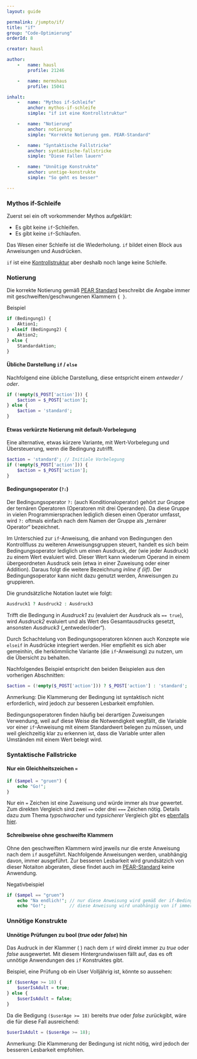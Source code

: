 ```yaml
---
layout: guide

permalink: /jumpto/if/
title: "if"
group: "Code-Optimierung"
orderId: 8

creator: hausl

author:
    -   name: hausl
        profile: 21246

    -   name: mermshaus
        profile: 15041

inhalt:
    -   name: "Mythos if-Schleife"
        anchor: mythos-if-schleife
        simple: "if ist eine Kontrollstruktur"

    -   name: "Notierung"
        anchor: notierung
        simple: "Korrekte Notierung gem. PEAR-Standard"

    -   name: "Syntaktische Fallstricke"
        anchor: syntaktische-fallstricke
        simple: "Diese Fallen lauern"

    -   name: "Unnötige Konstrukte"
        anchor: unntige-konstrukte
        simple: "So geht es besser"

---
```



### Mythos if-Schleife

Zuerst sei ein oft vorkommender Mythos aufgeklärt:

- Es gibt keine `if`-Schleifen.
- Es gibt keine `if`-Schlaufen.

Das Wesen einer Schleife ist die Wiederholung. `if` bildet einen Block aus Anweisungen und Ausdrücken.

`if` ist eine [Kontrollstruktur](http://php.net/manual/de/language.control-structures.php) aber deshalb noch lange keine Schleife.


### Notierung

Die korrekte Notierung gemäß [PEAR Standard](http://pear.php.net/manual/de/standards.control.php) beschreibt die Angabe immer mit geschweiften/geschwungenen  Klammern `{ }`.

Beispiel

~~~ php
if (Bedingung1) {
    Aktion1;
} elseif (Bedingung2) {
    Aktion2;
} else {
    Standardaktion;
}
~~~

#### Übliche Darstellung `if` / `else`

Nachfolgend eine übliche Darstellung, diese entspricht einem *entweder / oder*.

~~~ php
if (!empty($_POST['action'])) {
    $action = $_POST['action'];
} else {
    $action = 'standard';
}
~~~


#### Etwas verkürzte Notierung mit default-Vorbelegung

Eine alternative, etwas kürzere Variante, mit Wert-Vorbelegung und Übersteuerung, wenn die Bedingung zutrifft.

~~~ php
$action = 'standard'; // Initiale Vorbelegung
if (!empty($_POST['action'])) {
    $action = $_POST['action'];
}
~~~


#### Bedingungsoperator (`?:`)

Der Bedingungsoperator `?:` (auch Konditionaloperator) gehört zur Gruppe der ternären Operatoren (Operatoren mit drei Operanden). Da diese Gruppe in vielen Programmiersprachen lediglich diesen einen Operator umfasst, wird `?:` oftmals einfach nach dem Namen der Gruppe als „ternärer Operator“ bezeichnet.

Im Unterschied zur `if`-Anweisung, die anhand von Bedingungen den Kontrollfluss zu weiteren Anweisungsgruppen steuert, handelt es sich beim Bedingungsoperator lediglich um einen Ausdruck, der (wie jeder Ausdruck) zu einem Wert evaluiert wird. Dieser Wert kann wiederum Operand in einem übergeordneten Ausdruck sein (etwa in einer Zuweisung oder einer Addition). Daraus folgt die weitere Bezeichnung *inline if (iif)*. Der Bedingungsoperator kann nicht dazu genutzt werden, Anweisungen zu gruppieren.

Die grundsätzliche Notation lautet wie folgt:

~~~ php
Ausdruck1 ? Ausdruck2 : Ausdruck3
~~~

Trifft die Bedingung in *Ausdruck1* zu (evaluiert der Ausdruck als `== true`), wird *Ausdruck2* evaluiert und als Wert des Gesamtausdrucks gesetzt, ansonsten *Ausdruck3* („entweder/oder“).

Durch Schachtelung von Bedingungsoperatoren können auch Konzepte  wie `elseif` in Ausdrücke integriert werden. Hier empfiehlt es sich aber gemeinhin, die herkömmliche Variante (die `if`-Anweisung) zu nutzen, um die Übersicht zu behalten.

Nachfolgendes Beispiel entspricht den beiden Beispielen aus den vorherigen Abschnitten:

~~~ php
$action = (!empty($_POST['action'])) ? $_POST['action'] : 'standard';
~~~

Anmerkung: Die Klammerung der Bedingung ist syntaktisch nicht erforderlich, wird jedoch zur besseren Lesbarkeit empfohlen.

Bedingungsoperatoren finden häufig bei derartigen Zuweisungen Verwendung, weil auf diese Weise die Notwendigkeit wegfällt, die Variable vor einer `if`-Anweisung mit einem Standardwert belegen zu müssen, und weil gleichzeitig klar zu erkennen ist, dass die Variable unter allen Umständen mit einem Wert belegt wird.


### Syntaktische Fallstricke


#### Nur ein Gleichheitszeichen `=`

~~~ php
if ($ampel = "gruen") {
    echo "Go!";
}
~~~

Nur ein `=` Zeichen ist eine Zuweisung und würde immer als *true* gewertet. Zum direkten Vergleich sind zwei `==` oder drei `===` Zeichen nötig. Details dazu zum Thema *typschwacher* und *typsicherer* Vergleich gibt es [ebenfalls hier](http://php.net/manual/de/language.operators.comparison.php).


#### Schreibweise ohne geschweifte Klammern

Ohne den geschweiften Klammern wird jeweils nur die erste Anweisung nach dem `if` ausgeführt. Nachfolgende Anweisungen werden,  unabhängig davon, immer ausgeführt. Zur besseren Lesbarkeit wird grundsätzich von dieser Notaiton abgeraten, diese findet auch im [PEAR-Standard](http://pear.php.net/manual/en/standards.control.php) keine Anwendung.

Negativbeispiel

~~~ php
if ($ampel == "gruen")
    echo "Na endlich!"; // nur diese Anweisung wird gemäß der if-Bedingung ausgeführt
    echo "Go!";         // diese Anweisung wird unabhängig von if immer ausgeführt
~~~


### Unnötige Konstrukte

#### Unnötige Prüfungen zu bool (*true* oder *false*) hin

Das Audruck in der Klammer ( ) nach dem `if` wird direkt immer zu *true* oder *false* ausgewertet. Mit diesem Hintergrundwissen fällt auf, das es oft unnötige Anwendungen des `if` Konstruktes gibt.

Beispiel, eine Prüfung ob ein User Volljährig ist, könnte so aussehen:

~~~ php
if ($userAge >= 18) {
    $userIsAdult = true;
} else {
    $userIsAdult = false;
}
~~~

Da die Bedigung `($userAge >= 18)` bereits *true* oder *false* zurückgibt, wäre die für diese Fall ausreichend:

~~~ php
$userIsAdult = ($userAge >= 18);
~~~

Anmerkung: Die Klammerung der Bedingung ist nicht nötig, wird jedoch der besseren Lesbarkeit empfohlen.

